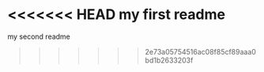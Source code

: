 <<<<<<< HEAD
my first readme
=======
my second readme
>>>>>>> 2e73a05754516ac08f85cf89aaa0bd1b2633203f

